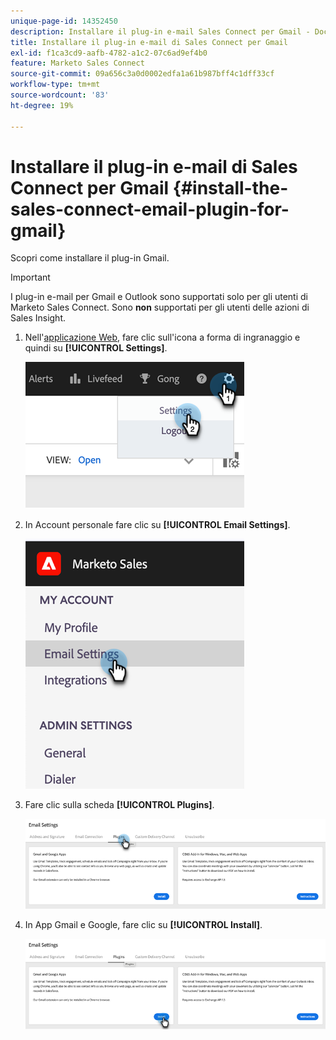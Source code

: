 ```yaml
---
unique-page-id: 14352450
description: Installare il plug-in e-mail Sales Connect per Gmail - Documentazione di Marketo - Documentazione del prodotto
title: Installare il plug-in e-mail di Sales Connect per Gmail
exl-id: f1ca3cd9-aafb-4782-a1c2-07c6ad9ef4b0
feature: Marketo Sales Connect
source-git-commit: 09a656c3a0d0002edfa1a61b987bff4c1dff33cf
workflow-type: tm+mt
source-wordcount: '83'
ht-degree: 19%

---
```


# Installare il plug-in e-mail di Sales Connect per Gmail {#install-the-sales-connect-email-plugin-for-gmail}

Scopri come installare il plug-in Gmail.

>[!IMPORTANT]
>
>I plug-in e-mail per Gmail e Outlook sono supportati solo per gli utenti di Marketo Sales Connect. Sono **non** supportati per gli utenti delle azioni di Sales Insight.

1. Nell&#39;[applicazione Web](https://toutapp.com/next#settings), fare clic sull&#39;icona a forma di ingranaggio e quindi su **[!UICONTROL Settings]**.

   ![](assets/install-the-sales-connect-email-plugin-for-gmail-1.png)

1. In Account personale fare clic su **[!UICONTROL Email Settings]**.

   ![](assets/install-the-sales-connect-email-plugin-for-gmail-2.png)

1. Fare clic sulla scheda **[!UICONTROL Plugins]**.

   ![](assets/install-the-sales-connect-email-plugin-for-gmail-3.png)

1. In App Gmail e Google, fare clic su **[!UICONTROL Install]**.

   ![](assets/install-the-sales-connect-email-plugin-for-gmail-4.png)
